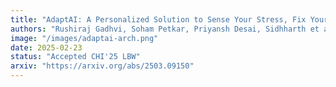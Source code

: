 ```yaml
---
title: "AdaptAI: A Personalized Solution to Sense Your Stress, Fix Your Mess, and Boost Productivity"
authors: "Rushiraj Gadhvi, Soham Petkar, Priyansh Desai, Sidhharth et al."
image: "/images/adaptai-arch.png"
date: 2025-02-23
status: "Accepted CHI'25 LBW"
arxiv: "https://arxiv.org/abs/2503.09150"
---
```

